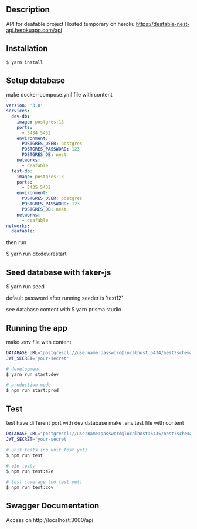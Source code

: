 ## Description

API for deafable project
Hosted temporary on heroku
https://deafable-nest-api.herokuapp.com/api

## Installation

```bash
$ yarn install
```

## Setup database

make docker-compose.yml file with content

```yaml
version: '3.8'
services:
  dev-db:
    image: postgres:13
    ports:
      - 5434:5432
    environment:
      POSTGRES_USER: postgres
      POSTGRES_PASSWORD: 123
      POSTGRES_DB: nest
    networks:
      - deafable
  test-db:
    image: postgres:13
    ports:
      - 5435:5432
    environment:
      POSTGRES_USER: postgres
      POSTGRES_PASSWORD: 123
      POSTGRES_DB: nest
    networks:
      - deafable
networks:
  deafable:
```

then run

$ yarn run db:dev:restart

## Seed database with faker-js

$ yarn run seed

default password after running seeder is 'test12'

see database content with
$ yarn prisma studio

## Running the app

make .env file with content

```bash
DATABASE_URL="postgresql://username:password@localhost:5434/nest?schema=public"
JWT_SECRET='your-secret'
```

```bash
# development
$ yarn run start:dev

# production mode
$ npm run start:prod
```

## Test

test have different port with dev database
make .env.test file with content

```bash
DATABASE_URL="postgresql://username:password@localhost:5435/nest?schema=public"
JWT_SECRET='your-secret
```

```bash
# unit tests (no unit test yet)
$ npm run test

# e2e tests
$ npm run test:e2e

# test coverage (no test yet)
$ npm run test:cov
```

## Swagger Documentation

Access on http://localhost:3000/api
